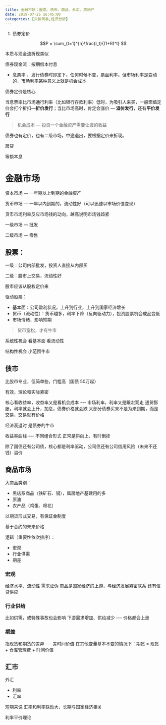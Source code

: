```yaml
---
title: 金融市场：股票、债市、商品、外汇、房地产
date: 2019-07-25 16:45:00
categories: [头脑风暴,经济分析]
---
```

1. 债券定价

$$P = \sum_{t=1}^{n}\frac{I_t}{(1+R)^t} $$

本质与现金流折现类似

债券现金流：按期偿本付息

- 息票率 ，发行债券时即定下，任何时候不变，票面利率，但市场利率是变动的，市场利率某种意义上就是机会成本

债券定价是核心

当息票率比市场通行利率（比如银行存款利率）低时，为吸引人来买，一般面值定价会打个折扣—**折价发行**；当比市场高时，肯定会涨价 — **溢价发行**，还有**平价发行**

> 机会成本 — 投资一个金融资产需要让渡的收益

债券也有定价，也有二级市场，中途退出，要根据定价来折现。


房贷

等额本息
<!--more-->

# 金融市场

资本市场 — 一年期以上到期的金融资产

货币市场 — 一年以内到期的，流动性好（可以迅速以市场价值变现）

货币市场利率反应市场钱的动向，越高说明市场钱趋紧



一级市场 — 批发

二级市场 — 零售

## 股票：

一级：公司内部批发，投资人直接从内部买

二级：股市上交易，流动性好

股市应该从股权定价来

驱动股票：

- 基本面：公司盈利状况，上升到行业，上升到国家经济增长
- 货币（流动性）：货币越多，利率下降（反向驱动力），投资股票机会成品变低
- 市场情绪，影响短期

> 货币宽松，才有牛市

系统性机会
看基本面 看流动性

结构性机会
小范围牛市

## 债市
比股市专业，但简单些，门槛高（国债 50万起）

有效，理论和实际紧密

核心看收益率，收益率又是看机会成本 --- 市场利率，利率又是跟宏观走
通货膨胀，利率就会上升，加息，债券价格就会跌
大部分债券买来不是为来到期，而是交易，交易就有价格

经济衰退时 是债券的牛市

收益率曲线 --- 不同组合形式
正常是斜向上，有时倒挂

除了国债还有公司债，核心都是利率驱动，公司债还有公司信用风险（未来不还钱）溢价

## 商品市场

大商品类别：
- 黑店系商品（铁矿石、钢），属房地产基建用的多
- 原油
- 农产品（鸡蛋、棉花）

以期货形式交易，有保证金制度

基于合约的未来价格

逻辑（重要性依次排序）：
- 宏观
- 行业供需
- 期差

### 宏观

经济水平、流动性
需求证伪
商品是国家经济的上游，与经济发展紧密联系
还有信贷供应

### 行业供给

比如供需，或特殊事故也会影响
下游需求增加、供给减少 --- 价格都会上涨

### 期差

指现货和期货的差异 --- 差时间价值
在其他变量基本不变的情况下：期货 = 现货 + 仓库管理费 + 时间价值

## 汇市

外汇
- 利率
- 汇率

短期来说 汇率和利率联动大，长期与国家经济相关

利率平价理论